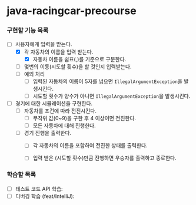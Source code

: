 # java-racingcar-precourse

### 구현할 기능 목록
- [ ] 사용자에게 입력을 받는다.
  - [x] 각 자동차의 이름을 입력 받는다.
    -  [x] 자동차 이름을 쉼표(,)를 기준으로 구분한다.
  - [ ] 몇번의 이동(시도할 횟수)을 할 것인지 입력받는다.
  - [ ] 예외 처리
    - [ ] 입력된 자동차의 이름이 5자를 넘으면 `IllegalArgumentException`을 발생시킨다.
    - [ ] 시도할 횟수가 양수가 아니면 `IllegalArgumentException`을 발생시킨다.

- [ ] 경기에 대한 시뮬레이션을 구현한다.
  - [ ] 자동차를 조건에 따라 전진시킨다.
    -  [ ] 무작위 값(0~9)을 구한 후 4 이상이면 전진한다.
    -  [ ] 모든 자동차에 대해 진행한다.
    
  - [ ] 경기 진행을 출력한다.
    - [ ] 각 자동차의 이름을 포함하여 전진한 상태를 출력한다.
    - [ ] 입력 받은 (시도할 횟수)만큼 진행하면 우승자를 출력하고 종료한다.


### 학습할 목록
- [ ] 테스트 코드 API 학습: 
- [ ] 디버깅 학습 (feat/IntelliJ): 